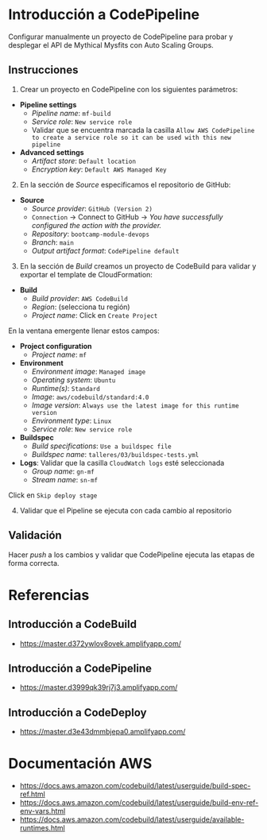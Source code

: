 # Introducción a CodePipeline

Configurar manualmente un proyecto de CodePipeline para probar y desplegar el API de Mythical Mysfits con Auto Scaling Groups.

## Instrucciones

1. Crear un proyecto en CodePipeline con los siguientes parámetros:

- **Pipeline settings**
  - *Pipeline name*: `mf-build`
  - *Service role*: `New service role`
  - Validar que se encuentra marcada la casilla `Allow AWS CodePipeline to create a service role so it can be used with this new pipeline`
- **Advanced settings**
  - *Artifact store*: `Default location`
  - *Encryption key*: `Default AWS Managed Key`

2. En la sección de *Source* especificamos el repositorio de GitHub:

- **Source**
  - *Source provider*: `GitHub (Version 2)`
  - `Connection` -> Connect to GitHub -> *You have successfully configured the action with the provider.*
  - *Repository*: `bootcamp-module-devops`
  - *Branch*: `main`
  - *Output artifact format*: `CodePipeline default`

3. En la sección de *Build* creamos un proyecto de CodeBuild para validar y exportar el template de CloudFormation:

- **Build**
  - *Build provider*: `AWS CodeBuild`
  - *Region*: (selecciona tu región)
  - *Project name*: Click en `Create Project`

En la ventana emergente llenar estos campos:

- **Project configuration**
  - *Project name*: `mf`
- **Environment**
  - *Environment image*: `Managed image`
  - *Operating system*: `Ubuntu`
  - *Runtime(s)*: `Standard`
  - *Image*: `aws/codebuild/standard:4.0`
  - *Image version*: `Always use the latest image for this runtime version`
  - *Environment type*: `Linux`
  - *Service role*: `New service role`
- **Buildspec**
  - *Build specifications*: `Use a buildspec file`
  - *Buildspec name*: `talleres/03/buildspec-tests.yml`
- **Logs**: Validar que la casilla `CloudWatch logs` esté seleccionada
  - *Group name*: `gn-mf`
  - *Stream name*: `sn-mf`

Click en `Skip deploy stage`

4. Validar que el Pipeline se ejecuta con cada cambio al repositorio

## Validación

Hacer *push* a los cambios y validar que CodePipeline ejecuta las etapas de forma correcta.

# Referencias

## Introducción a CodeBuild

- https://master.d372ywlov8ovek.amplifyapp.com/

## Introducción a CodePipeline

- https://master.d3999qk39rj7j3.amplifyapp.com/

## Introducción a CodeDeploy

- https://master.d3e43dmmbjepa0.amplifyapp.com/

# Documentación AWS
- https://docs.aws.amazon.com/codebuild/latest/userguide/build-spec-ref.html
- https://docs.aws.amazon.com/codebuild/latest/userguide/build-env-ref-env-vars.html
- https://docs.aws.amazon.com/codebuild/latest/userguide/available-runtimes.html